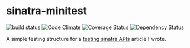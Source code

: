 sinatra-minitest
================

[![build status](https://travis-ci.org/phawk/sinatra-minitest.png)](https://travis-ci.org/phawk/sinatra-minitest)
[![Code Climate](https://codeclimate.com/github/phawk/sinatra-minitest.png)](https://codeclimate.com/github/phawk/sinatra-minitest)
[![Coverage Status](https://coveralls.io/repos/phawk/sinatra-minitest/badge.png)](https://coveralls.io/r/phawk/sinatra-minitest)
[![Dependency Status](https://gemnasium.com/phawk/sinatra-minitest.png)](https://gemnasium.com/phawk/sinatra-minitest)

A simple testing structure for a [testing sinatra APIs](http://phawk.co.uk/articles/testing-sinatra-apis/) article I wrote.
